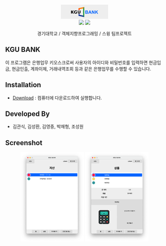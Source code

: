 <div align="center">
    <img width="150" src="screenshot/logo.png" alt="{Logo}">
    <br />
    <img src="https://img.shields.io/badge/build-v1.0.0-brightgreen"/>
    <img src="https://img.shields.io/badge/Java-FF160B?style=flat&logo=java&logoColor=white"/>
    <p>경기대학교 / 객체지향프로그래밍 / 스윙 팀프로젝트</p>
</div>

## KGU BANK

이 프로그램은 은행업무 키오스크로써 사용자의 아이디와 비밀번호를 입력하면 현금입금, 현금인출, 계좌이체, 거래내역조회 등과 같은 은행업무를 수행할 수 있습니다.

## Installation

- [Download](https://github.com/SeongHwaan/Bank-Kiosk/releases/tag/Release) : 컴퓨터에 다운로드하여 실행합니다.

## Developed By

- 김관식, 김성환, 김영중, 박재형, 조성원

## Screenshot

<div align="center">
    <img src="screenshot/assets.png" alt="assets" width = "40%">
    <img src="screenshot/product.png" alt="product" width = "40%">
</div>
